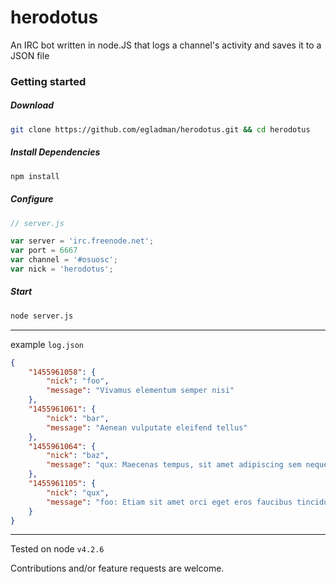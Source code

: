 # herodotus
An IRC bot written in node.JS that logs a channel's activity and saves it to a JSON file


### Getting started

##### Download
```bash
git clone https://github.com/egladman/herodotus.git && cd herodotus
```
##### Install Dependencies
```bash
npm install
```

##### Configure
```js
// server.js

var server = 'irc.freenode.net';
var port = 6667
var channel = '#osuosc';
var nick = 'herodotus';
```

##### Start
```bash
node server.js
```


---

example `log.json`

```json
{
	"1455961058": {
		"nick": "foo",
		"message": "Vivamus elementum semper nisi"
	},
	"1455961061": {
		"nick": "bar",
		"message": "Aenean vulputate eleifend tellus"
	},
	"1455961064": {
		"nick": "baz",
		"message": "qux: Maecenas tempus, sit amet adipiscing sem neque sed ipsum"
	},
	"1455961105": {
		"nick": "qux",
		"message": "foo: Etiam sit amet orci eget eros faucibus tincidunt"
	}
}
```

---

Tested on node `v4.2.6`

Contributions and/or feature requests are welcome.
